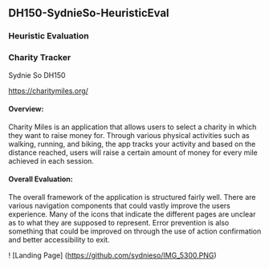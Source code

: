 ## DH150-SydnieSo-HeuristicEval
### Heuristic Evaluation
### Charity Tracker
Sydnie So DH150

https://charitymiles.org/
#### Overview: 
Charity Miles is an application that allows users to select a charity in which they want to raise money for. Through various physical activities such as walking, running, and biking, the app tracks your activity and based on the distance reached, users will raise a certain amount of money for every mile achieved in each session.
#### Overall Evaluation:
The overall framework of the application is structured fairly well. There are various navigation components that could vastly improve the users experience. Many of the icons that indicate the different pages are unclear as to what they are supposed to represent. Error prevention is also something that could be improved on through the use of action confirmation and better accessibility to exit.

! [Landing Page] 
(https://github.com/sydnieso/IMG_5300.PNG)
